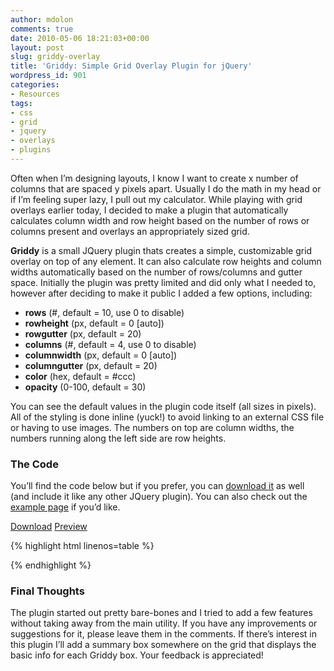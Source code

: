 ```yaml
---
author: mdolon
comments: true
date: 2010-05-06 18:21:03+00:00
layout: post
slug: griddy-overlay
title: 'Griddy: Simple Grid Overlay Plugin for jQuery'
wordpress_id: 901
categories:
- Resources
tags:
- css
- grid
- jquery
- overlays
- plugins
---
```


Often when I’m designing layouts, I know I want to create x number of columns that are spaced y pixels apart. Usually I do the math in my head or if I’m feeling super lazy, I pull out my calculator. While playing with grid overlays earlier today, I decided to make a plugin that automatically calculates column width and row height based on the number of rows or columns present and overlays an appropriately sized grid.

**Griddy** is a small JQuery plugin thats creates a simple, customizable grid overlay on top of any element. It can also calculate row heights and column widths automatically based on the number of rows/columns and gutter space. Initially the plugin was pretty limited and did only what I needed to, however after deciding to make it public I added a few options, including:

* __rows__ (#, default = 10, use 0 to disable)
* __rowheight__ (px, default = 0 [auto])
* __rowgutter__ (px, default = 20)
* __columns__ (#, default = 4, use 0 to disable)
* __columnwidth__ (px, default = 0 [auto])
* __columngutter__ (px, default = 20)
* __color__ (hex, default = #ccc)
* __opacity__ (0-100, default = 30)

You can see the default values in the plugin code itself (all sizes in pixels). All of the styling is done inline (yuck!) to avoid linking to an external CSS file or having to use images. The numbers on top are column widths, the numbers running along the left side are row heights.

### The Code

You’ll find the code below but if you prefer, you can [download it](http://demos.devgrow.com/griddy/griddy.js) as well (and include it like any other JQuery plugin). You can also check out the [example page](http://demos.devgrow.com/griddy/) if you’d like.

<div class="download">
  <a href="http://demos.devgrow.com/griddy/griddy.js" class="button primary">Download</a>
  <a href="http://demos.devgrow.com/griddy/" class="button secondary">Preview</a>
</div>

{% highlight html linenos=table %}
<script type='text/javascript' src='http://ajax.googleapis.com/ajax/libs/jquery/1.4.1/jquery.min.js?ver=2.9.2'></script>
<script type='text/javascript'>
  $(document).ready(function(){
    $('body').griddy();
  });
  $.fn.griddy = function(options) {
    this.css('position','relative');
    var defaults = { rows: 10, rowheight: 0, rowgutter: 20, columns: 4, columnwidth: 0, columngutter: 20, color: '#ccc', opacity: 30 };
    var opts = $.extend(defaults, options); var o = $.meta ? $.extend({}, opts, $$.data()) : opts;
    var width = this.width(); var height = $(document).height();
    if(o.columnwidth == 0) o.columnwidth = Math.floor(width - ((o.columns-1)*o.columngutter))/o.columns;
    if(o.rowheight == 0) o.rowheight = Math.floor(height - ((o.rows-1)*o.rowgutter))/o.rows;
    this.prepend("<div class='griddy' style='display:none;overflow:hidden;position:absolute;left:0;top:0;width:100%;height:"+(height-20)+"px;'><div class='griddy-r' style='position:relative;width:100%;height:100%;display:block;overflow:hidden;'><div class='griddy-columns' style='position:absolute;top:0;left:0;width:100%;height:100%;'></div></div></div>");
    if(o.columns != 0){
      for ( var i = 0; i < o.columns; i++ ) { // columns
        if(i!=0) $('.griddy-r').append("<div style='width:"+o.columngutter+"px;display:inline;float:left;height:100%;'></div>");
        $('.griddy-r',this).append("<div style='width:"+o.columnwidth+"px;height:100%;display:block;float:left;text-align:center;position:relative;'><span style='background:#000;padding:5px;color:#fff;font-weight:bold;border:1px solid #fff;'>"+o.columnwidth+"px</span><div style='width:100%;height:100%;position:absolute;top:0;left:0;display:block;background:"+o.color+";opacity:"+(o.opacity/100)+";filter:alpha(opacity="+o.opacity+");'></div></div>");
      }
    }
    if(o.rows != 0){
      for ( var i = 0; i < o.rows; i++ ) { // rows
        if(i!=0) $('.griddy-columns').append("<div style='height:"+o.rowgutter+"px;display:block;float:left;width:100%;'></div>");
        $('.griddy-columns',this).append("<div style='height:"+o.rowheight+"px;width:100%;float:left;display:block;line-height:"+o.rowheight+"px;position:relative;'><span style='background:#000;padding:5px;color:#fff;font-weight:bold;border:1px solid #fff;'>"+o.rowheight+"px</span><div style='width:100%;height:100%;position:absolute;top:0;left:0;display:block;background:"+o.color+";opacity:"+(o.opacity/100)+";filter:alpha(opacity="+o.opacity+");'></div></div>");
      }
    }
    $('body').prepend("<span onclick=\"$('.griddy').toggle();return false;\" style='position:fixed;top:5px;right:5px;cursor:pointer;padding:5px;background:#000;color:#fff;font-weight:bold;font-size:18px;z-index:999;'>Toggle Griddy</span>");
  };
</script>
{% endhighlight %}

### Final Thoughts

The plugin started out pretty bare-bones and I tried to add a few features without taking away from the main utility. If you have any improvements or suggestions for it, please leave them in the comments. If there’s interest in this plugin I’ll add a summary box somewhere on the grid that displays the basic info for each Griddy box. Your feedback is appreciated!
